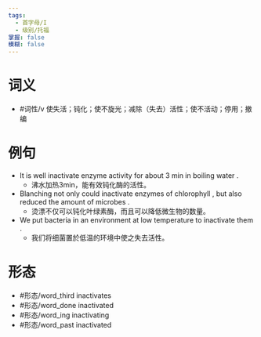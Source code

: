 ```yaml
---
tags:
  - 首字母/I
  - 级别/托福
掌握: false
模糊: false
---
```

# 词义
- #词性/v  使失活；钝化；使不旋光；减除（失去）活性；使不活动；停用；撤编
# 例句
- It is well inactivate enzyme activity for about 3 min in boiling water .
	- 沸水加热3min，能有效钝化酶的活性。
- Blanching not only could inactivate enzymes of chlorophyll , but also reduced the amount of microbes .
	- 烫漂不仅可以钝化叶绿素酶，而且可以降低微生物的数量。
- We put bacteria in an environment at low temperature to inactivate them .
	- 我们将细菌置於低温的环境中使之失去活性。
# 形态
- #形态/word_third inactivates
- #形态/word_done inactivated
- #形态/word_ing inactivating
- #形态/word_past inactivated
